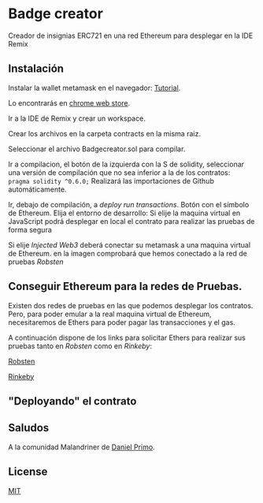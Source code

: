 # Badge creator
Creador de insignias ERC721 en una red Ethereum para desplegar en la IDE Remix

## Instalación

Instalar la wallet metamask en el navegador: [Tutorial](https://etherworld.co/2019/07/07/install-metamask-on-brave-browser/).

Lo encontrarás en 
 [chrome web store](https://chrome.google.com/webstore/detail/metamask/nkbihfbeogaeaoehlefnkodbefgpgknn?hl=es).


Ir a la IDE de Remix y crear un workspace.

Crear los archivos en la carpeta contracts en la misma raiz.
 [](img/carpeta-contracts.png "carpeta de contratos")

Seleccionar el archivo Badgecreator.sol para compilar.
[](img/seleccion-archivo.png "seleccion del archivo")

Ir a compilacion, el botón de la izquierda con la S de solidity, seleccionar una versión de compilación que no sea inferior a la de los contratos: ``` pragma solidity ^0.6.0;``` 
[](img/seleccion-compilador.png "seleccion de compilador")
Realizará las importaciones de Github automáticamente. 

Ir, debajo de compilación, a _deploy run transactions_. Botón con el símbolo de Ethereum.
Elija el entorno de desarrollo:
Si elije la maquina virtual en JavaScript podrá desplegar en local el contrato para realizar las pruebas de forma segura 
[](img/entorno-javascript.png "seleccion de compilador")

Si elije _Injected Web3_ deberá conectar su metamask a una maquina virtual de Ethereum. en la imagen comprobará que hemos conectado a la red de pruebas _Robsten_ 
[](img/entorno-injected-Web3.png "seleccion de compilador")


## Conseguir Ethereum para la redes de Pruebas.

Existen dos redes de pruebas en las que podemos desplegar los contratos. Pero, para poder emular a la real maquina virtual de Ethereum, necesitaremos de Ethers para poder pagar las transacciones y el gas.

A continuación dispone de los links para solicitar Ethers para realizar sus pruebas tanto en _Robsten_ como en _Rinkeby_:

 [Robsten](https://faucet.ropsten.be/)

  [Rinkeby](https://faucet.rinkeby.io/)

## "Deployando" el contrato


## Saludos
A la comunidad Malandriner de  [Daniel Primo](https://www.danielprimo.io/).

## License
[MIT](https://choosealicense.com/licenses/mit/)
